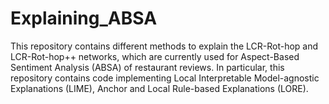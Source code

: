 # Explaining_ABSA
This repository contains different methods to explain the LCR-Rot-hop and LCR-Rot-hop++ networks, which are currently used for Aspect-Based Sentiment Analysis (ABSA) of restaurant reviews. In particular, this repository contains code implementing Local Interpretable Model-agnostic Explanations (LIME), Anchor and Local Rule-based Explanations (LORE). 

